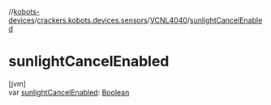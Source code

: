 //[kobots-devices](../../../index.md)/[crackers.kobots.devices.sensors](../index.md)/[VCNL4040](index.md)/[sunlightCancelEnabled](sunlight-cancel-enabled.md)

# sunlightCancelEnabled

[jvm]\
var [sunlightCancelEnabled](sunlight-cancel-enabled.md): [Boolean](https://kotlinlang.org/api/latest/jvm/stdlib/kotlin/-boolean/index.html)

